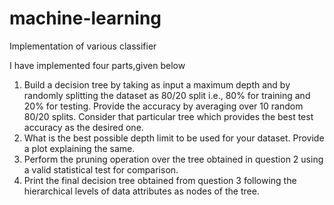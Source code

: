 # machine-learning
Implementation of various classifier

I have implemented four parts,given below

1. Build a decision tree by taking as input a maximum depth and by randomly splitting the 
dataset as 80/20 split i.e., 80% for training and 20% for testing. Provide the accuracy by 
averaging over 10 random 80/20 splits. Consider that particular tree which provides the 
best test accuracy as the desired one. 
2. What is the best possible depth limit to be used for your dataset. Provide a plot 
explaining the same. 
3. Perform the pruning operation over the tree obtained in question 2 using a valid 
statistical test for comparison. 
4. Print the final decision tree obtained from question 3 following the hierarchical levels of 
data attributes as nodes of the tree.
